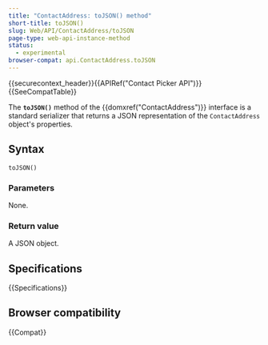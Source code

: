```yaml
---
title: "ContactAddress: toJSON() method"
short-title: toJSON()
slug: Web/API/ContactAddress/toJSON
page-type: web-api-instance-method
status:
  - experimental
browser-compat: api.ContactAddress.toJSON
---
```


{{securecontext_header}}{{APIRef("Contact Picker API")}}{{SeeCompatTable}}

The **`toJSON()`** method of the {{domxref("ContactAddress")}} interface is a standard serializer that returns a JSON representation of the `ContactAddress` object's properties.

## Syntax

```js-nolint
toJSON()
```

### Parameters

None.

### Return value

A JSON object.

## Specifications

{{Specifications}}

## Browser compatibility

{{Compat}}
